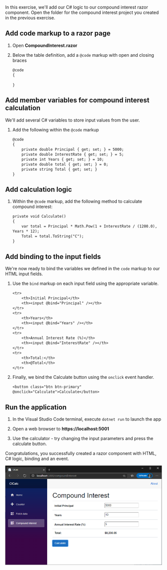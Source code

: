 In this exercise, we'll add our C# logic to our compound interest razor component. Open the folder for the compound interest project you created in the previous exercise.

## Add code markup to a razor page

1. Open **CompoundInterest.razor**

1. Below the table definition, add a `@code` markup with open and closing braces

    ```cshtml
    @code
    {
  
    }
    ```

## Add member variables for compound interest calculation

We'll add several C# variables to store input values from the user. 

1. Add the following within the `@code` markup 

    ```cshtml
    @code
    {
        private double Principal { get; set; } = 5000;
        private double InterestRate { get; set; } = 5;
        private int Years { get; set; } = 10;
        private double total { get; set; } = 0;
        private string Total { get; set; }
    }
    ```

## Add calculation logic 

1. Within the `@code` markup, add the following method to calculate compound interest:

    ```cshtml
    private void Calculate()
    {
        var total = Principal * Math.Pow(1 + InterestRate / (1200.0), Years * 12);
        Total = total.ToString("C");
    }
    ```

## Add binding to the input fields

We're now ready to bind the variables we defined in the `code` markup to our HTML input fields. 

1. Use the `bind` markup on each input field using the appropriate variable.

    ```cshtml
    <tr>
        <th>Initial Principal</th>
        <th><input @bind="Principal" /></th>
    </tr>
    <tr>
        <th>Years</th>
        <th><input @bind="Years" /></th>
    </tr>
    <tr>
        <th>Annual Interest Rate (%)</th>
        <th><input @bind="InterestRate" /></th>
    </tr>
    <tr>
        <th>Total:</th>
        <th>@Total</th>
    </tr>
    ```

1. Finally, we bind the Calculate button using the `onclick` event handler.

    ```cshtml
    <button class="btn btn-primary" @onclick="Calculate">Calculate</button>
    ```

## Run the application 

1. In the Visual Studio Code terminal, execute `dotnet run` to launch the app

1. Open a web browser to **https://localhost:5001**  

1. Use the calculator - try changing the input parameters and press the calculate button.

Congratulations, you successfully created a razor component with HTML, C# logic, binding and an event.

![Image showing Blazor application running the browser](../media/calculator-app.png)
